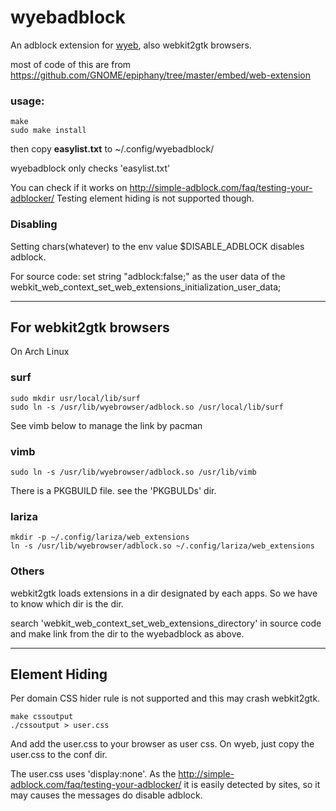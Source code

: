 # wyebadblock
An adblock extension for [wyeb](https://github.com/jun7/wyeb), also webkit2gtk browsers.

most of code of this are from https://github.com/GNOME/epiphany/tree/master/embed/web-extension


### usage:

	make
	sudo make install

then
copy **easylist.txt** to ~/.config/wyebadblock/

wyebadblock only checks 'easylist.txt'


You can check if it works on http://simple-adblock.com/faq/testing-your-adblocker/
Testing element hiding is not supported though.

### Disabling

Setting chars(whatever) to the env value $DISABLE_ADBLOCK disables adblock.

For source code:
set string "adblock:false;" as the user data of the
webkit_web_context_set_web_extensions_initialization_user_data;


---


## For webkit2gtk browsers
On Arch Linux

### surf
	sudo mkdir usr/local/lib/surf
	sudo ln -s /usr/lib/wyebrowser/adblock.so /usr/local/lib/surf

See vimb below to manage the link by pacman

### vimb

	sudo ln -s /usr/lib/wyebrowser/adblock.so /usr/lib/vimb

There is a PKGBUILD file. see the 'PKGBULDs' dir.

### lariza

	mkdir -p ~/.config/lariza/web_extensions
	ln -s /usr/lib/wyebrowser/adblock.so ~/.config/lariza/web_extensions


### Others

webkit2gtk loads extensions in a dir designated by each apps.
So we have to know which dir is the dir.

search 'webkit_web_context_set_web_extensions_directory' in source code
and make link from the dir to the wyebadblock as above.


---


## Element Hiding
Per domain CSS hider rule is not supported and this may crash webkit2gtk.

	make cssoutput
	./cssoutput > user.css

And add the user.css to your browser as user css.
On wyeb, just copy the user.css to the conf dir.

The user.css uses 'display:none'. As the http://simple-adblock.com/faq/testing-your-adblocker/
it is easily detected by sites, so it may causes the messages do disable adblock.


